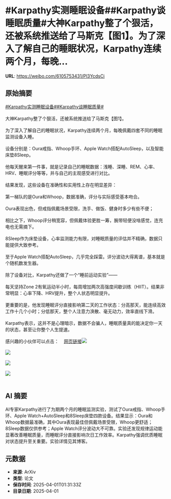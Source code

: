 # #Karpathy实测睡眠设备##Karpathy谈睡眠质量#大神Karpathy整了个狠活，还被系统推送给了马斯克【图1】。为了深入了解自己的睡眠状况，Karpathy连续两个月，每晚...

**URL**: https://weibo.com/6105753431/Pl3YcdsCi

## 原始摘要

<a href="https://m.weibo.cn/search?containerid=231522type%3D1%26t%3D10%26q%3D%23Karpathy%E5%AE%9E%E6%B5%8B%E7%9D%A1%E7%9C%A0%E8%AE%BE%E5%A4%87%23&amp;extparam=%23Karpathy%E5%AE%9E%E6%B5%8B%E7%9D%A1%E7%9C%A0%E8%AE%BE%E5%A4%87%23" data-hide=""><span class="surl-text">#Karpathy实测睡眠设备#</span></a><a href="https://m.weibo.cn/search?containerid=231522type%3D1%26t%3D10%26q%3D%23Karpathy%E8%B0%88%E7%9D%A1%E7%9C%A0%E8%B4%A8%E9%87%8F%23&amp;extparam=%23Karpathy%E8%B0%88%E7%9D%A1%E7%9C%A0%E8%B4%A8%E9%87%8F%23" data-hide=""><span class="surl-text">#Karpathy谈睡眠质量#</span></a><br><br>大神Karpathy整了个狠活，还被系统推送给了马斯克【图1】。<br><br>为了深入了解自己的睡眠状况，Karpathy连续两个月，每晚佩戴四套不同的睡眠监测设备入睡。<br><br>设备分别是：Oura戒指、Whoop手环、Apple Watch搭配AutoSleep，以及智能床垫8Sleep。<br><br>他每天醒来第一件事，就是记录自己的睡眠数据：浅睡、深睡、REM、心率、HRV、睡眠评分等等，并与自己的主观感受进行对比。<br><br>结果发现，这些设备在准确性和实用性上存在明显差异：<br><br>第一梯队的是Oura和Whoop，数据准确，评分与实际感受基本吻合。<br><br>Oura表现出色，但戒指佩戴场景受限，洗手、做饭、健身时多少有些不便；<br><br>相比之下，Whoop评分稍宽容，但佩戴体验更胜一筹，腕带轻便没啥感觉，连充电也无需摘下。<br><br>8Sleep作为床垫设备，心率监测能力有限，对睡眠质量的评估并不精确，数据只能提供大致参考。<br><br>至于Apple Watch搭配AutoSleep，几乎完全踩雷。评分波动大得离谱，基本就是个随机数发生器。<br><br>除了设备对比，Karpathy还做了一个“睡前运动实验”——<br><br>每天坚持Zone 2有氧运动半小时，每周增加两次高强度间歇训练（HIIT）。结果非常明显：心率下降、HRV提升，整个人状态明显提升。<br><br>更重要的是，他发现睡眠评分直接影响第二天的工作状态：分高那天，能连续高效工作十几个小时；分低那天，整个人注意力涣散、毫无动力，效率直线下滑。<br><br>Karpathy表示，这并不是心理暗示，数据不会骗人，睡眠质量真的能决定你一天的状态，甚至让你整个人生提速。<br><br>感兴趣的小伙伴可以点击：<a href="https://weibo.cn/sinaurl?u=https%3A%2F%2Fkarpathy.bearblog.dev%2Ffinding-the-best-sleep-tracker%2F" data-hide=""><span class="url-icon"><img style="width: 1rem;height: 1rem" src="https://h5.sinaimg.cn/upload/2015/09/25/3/timeline_card_small_web_default.png" referrerpolicy="no-referrer"></span><span class="surl-text">网页链接</span></a><img style="" src="https://tvax1.sinaimg.cn/large/006Fd7o3gy1hzzxkz9061j31080li498.jpg" referrerpolicy="no-referrer"><br><br><img style="" src="https://tvax3.sinaimg.cn/large/006Fd7o3gy1hzzxl0hl6yj30sg0gwwo2.jpg" referrerpolicy="no-referrer"><br><br><img style="" src="https://tvax3.sinaimg.cn/large/006Fd7o3gy1hzzxl1xgy2j30xc0i57fb.jpg" referrerpolicy="no-referrer"><br><br><img style="" src="https://tvax2.sinaimg.cn/large/006Fd7o3gy1hzzxl3rbygj30xc0qhe2t.jpg" referrerpolicy="no-referrer"><br><br>

## AI 摘要

AI专家Karpathy进行了为期两个月的睡眠监测实验，测试了Oura戒指、Whoop手环、Apple Watch+AutoSleep和8Sleep床垫四款设备。结果显示：Oura和Whoop数据最准确，其中Oura表现最佳但佩戴场景受限，Whoop更舒适；8Sleep数据仅供参考；Apple Watch评分波动大不可靠。实验还发现规律运动能显著改善睡眠质量，而睡眠评分直接影响次日工作效率。Karpathy强调优质睡眠对状态提升至关重要。实验详情见其博客。

## 元数据

- **来源**: ArXiv
- **类型**: 论文
- **保存时间**: 2025-04-01T01:31:33Z
- **目录日期**: 2025-04-01

